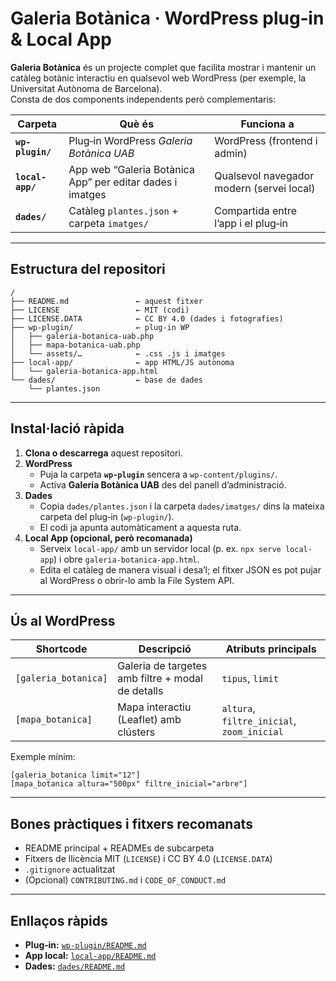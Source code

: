 # Galeria Botànica · WordPress plug‑in & Local App

**Galeria Botànica** és un projecte complet que facilita mostrar i mantenir un catàleg botànic interactiu en qualsevol web WordPress (per exemple, la Universitat Autònoma de Barcelona).  
Consta de dos components independents però complementaris:

| Carpeta | Què és | Funciona a |
|---------|--------|-----------|
| **`wp-plugin/`** | Plug‑in WordPress *Galeria Botànica UAB* | WordPress (frontend i admin) |
| **`local-app/`** | App web “Galeria Botànica App” per editar dades i imatges | Qualsevol navegador modern (servei local) |
| **`dades/`** | Catàleg `plantes.json` + carpeta `imatges/` | Compartida entre l’app i el plug‑in |

---

## Estructura del repositori

```
/
├── README.md               ← aquest fitxer
├── LICENSE                 ← MIT (codi)
├── LICENSE.DATA            ← CC BY 4.0 (dades i fotografies)
├── wp-plugin/              ← plug‑in WP
│   ├── galeria-botanica-uab.php
│   ├── mapa-botanica-uab.php
│   └── assets/…            ← .css .js i imatges
├── local-app/              ← app HTML/JS autònoma
│   └── galeria-botanica-app.html
└── dades/                  ← base de dades
    └── plantes.json

```

---

## Instal·lació ràpida

1. **Clona o descarrega** aquest repositori.
2. **WordPress**  
   * Puja la carpeta **`wp-plugin`** sencera a `wp-content/plugins/`.  
   * Activa **Galeria Botànica UAB** des del panell d’administració.
3. **Dades**  
   * Copia `dades/plantes.json` i la carpeta `dades/imatges/` dins la mateixa carpeta del plug‑in (`wp-plugin/`).  
   * El codi ja apunta automàticament a aquesta ruta.
4. **Local App (opcional, però recomanada)**  
   * Serveix `local-app/` amb un servidor local (p. ex. `npx serve local-app`) i obre `galeria-botanica-app.html`.  
   * Edita el catàleg de manera visual i desa’l; el fitxer JSON es pot pujar al WordPress o obrir-lo amb la File System API.

---

## Ús al WordPress

| Shortcode | Descripció | Atributs principals |
|-----------|------------|---------------------|
| `[galeria_botanica]` | Galeria de targetes amb filtre + modal de detalls | `tipus`, `limit` |
| `[mapa_botanica]`    | Mapa interactiu (Leaflet) amb clústers | `altura`, `filtre_inicial`, `zoom_inicial` |

Exemple mínim:

```wp
[galeria_botanica limit="12"]
[mapa_botanica altura="500px" filtre_inicial="arbre"]
```

---

## Bones pràctiques i fitxers recomanats

* README principal + READMEs de subcarpeta
* Fitxers de llicència MIT (`LICENSE`) i CC BY 4.0 (`LICENSE.DATA`)
* `.gitignore` actualitzat
* (Opcional) `CONTRIBUTING.md` i `CODE_OF_CONDUCT.md`

---

## Enllaços ràpids

* **Plug‑in:** [`wp-plugin/README.md`](README.md)  
* **App local:** [`local-app/README.md`](./local-app/README.md)  
* **Dades:** [`dades/README.md`](./dades/README.md)
